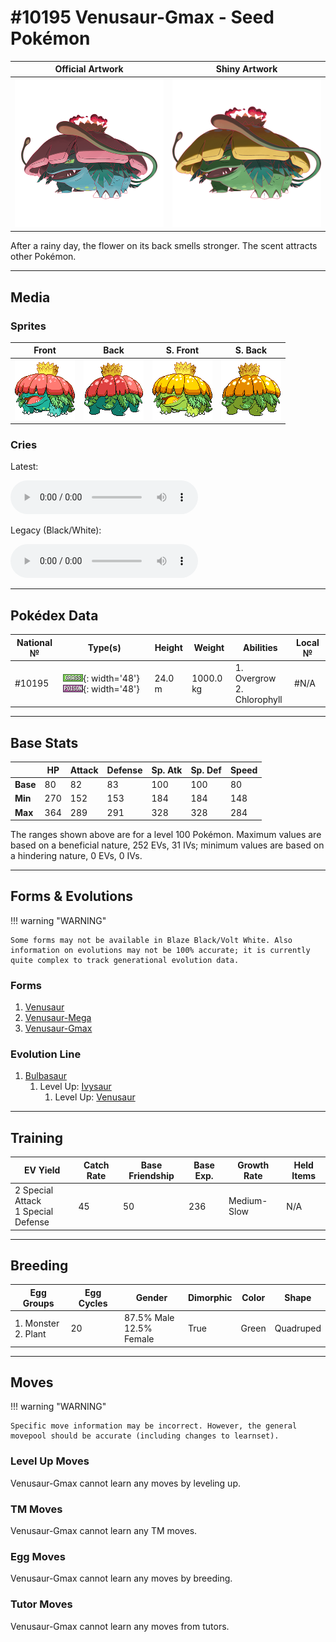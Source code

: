 # #10195 Venusaur-Gmax - Seed Pokémon

| Official Artwork | Shiny Artwork |
|------------------|---------------|
| ![Official Artwork](https://raw.githubusercontent.com/PokeAPI/sprites/master/sprites/pokemon/other/official-artwork/10195.png) | ![Official Artwork2](https://raw.githubusercontent.com/PokeAPI/sprites/master/sprites/pokemon/other/official-artwork/shiny/10195.png) |

After a rainy day, the flower on its back smells stronger. The scent attracts other Pokémon.

---

## Media

### Sprites

| Front | Back | S. Front | S. Back |
|-------|------|----------|---------|
| ![Front](https://raw.githubusercontent.com/PokeAPI/sprites/master/sprites/pokemon/versions/generation-v/black-white/10195.png) | ![Back](https://raw.githubusercontent.com/PokeAPI/sprites/master/sprites/pokemon/versions/generation-v/black-white/back/10195.png) | ![Shiny Front](https://raw.githubusercontent.com/PokeAPI/sprites/master/sprites/pokemon/versions/generation-v/black-white/shiny/10195.png) | ![Shiny Back](https://raw.githubusercontent.com/PokeAPI/sprites/master/sprites/pokemon/versions/generation-v/black-white/back/shiny/10195.png) |

### Cries

Latest:
<p><audio controls>
  <source src="https://raw.githubusercontent.com/PokeAPI/cries/main/cries/pokemon/latest/10195.ogg" type="audio/ogg">
  Your browser does not support the audio element.
</audio></p>

Legacy (Black/White):
<p><audio controls>
  <source src="None" type="audio/ogg">
  Your browser does not support the audio element.
</audio></p>

---

## Pokédex Data

| National № | Type(s) | Height | Weight | Abilities | Local № |
|------------|---------|--------|--------|-----------|---------|
| #10195 | ![grass](../assets/types/grass.png){: width='48'} ![poison](../assets/types/poison.png){: width='48'} | 24.0 m | 1000.0 kg | 1. Overgrow<br>2. Chlorophyll | #N/A |

---

## Base Stats
|   | HP | Attack | Defense | Sp. Atk | Sp. Def | Speed |
|---|----|--------|---------|---------|---------|-------|
| **Base** | 80 | 82 | 83 | 100 | 100 | 80 |
| **Min** | 270 | 152 | 153 | 184 | 184 | 148 |
| **Max** | 364 | 289 | 291 | 328 | 328 | 284 |

The ranges shown above are for a level 100 Pokémon. Maximum values are based on a beneficial nature, 252 EVs, 31 IVs; minimum values are based on a hindering nature, 0 EVs, 0 IVs.

---

## Forms & Evolutions

!!! warning "WARNING"

    Some forms may not be available in Blaze Black/Volt White. Also information on evolutions may not be 100% accurate; it is currently quite complex to track generational evolution data.

### Forms

1. [Venusaur](/bbvw-wiki/pokemon/venusaur/)
2. [Venusaur-Mega](/bbvw-wiki/pokemon/venusaur-mega/)
3. [Venusaur-Gmax](/bbvw-wiki/pokemon/venusaur-gmax/)

### Evolution Line

1. [Bulbasaur](/bbvw-wiki/pokemon/bulbasaur/)
    1. Level Up: [Ivysaur](/bbvw-wiki/pokemon/ivysaur/)
        1. Level Up: [Venusaur](/bbvw-wiki/pokemon/venusaur/)


---

## Training

| EV Yield | Catch Rate | Base Friendship | Base Exp. | Growth Rate | Held Items |
|----------|------------|-----------------|-----------|-------------|------------|
| 2 Special Attack<br>1 Special Defense | 45 | 50 | 236 | Medium-Slow | N/A |

---

## Breeding

| Egg Groups | Egg Cycles | Gender | Dimorphic | Color | Shape |
|------------|------------|--------|-----------|-------|-------|
| 1. Monster<br>2. Plant | 20 | 87.5% Male<br>12.5% Female | True | Green | Quadruped |

---

## Moves

!!! warning "WARNING"

    Specific move information may be incorrect. However, the general movepool should be accurate (including changes to learnset).

### Level Up Moves

Venusaur-Gmax cannot learn any moves by leveling up.

### TM Moves

Venusaur-Gmax cannot learn any TM moves.

### Egg Moves

Venusaur-Gmax cannot learn any moves by breeding.

### Tutor Moves

Venusaur-Gmax cannot learn any moves from tutors.

